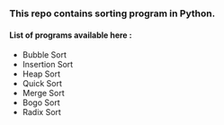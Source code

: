 ### This repo contains sorting program in Python.
#### List of programs available here :
 - Bubble Sort
 - Insertion Sort
 - Heap Sort
 - Quick Sort
 - Merge Sort 
 - Bogo Sort 
 - Radix Sort 
